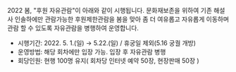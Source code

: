 2022 봄, "후원 자유관람"이 아래와 같이 시행됩니다.
문화재보존을 위하여 기존 해설사 인솔하에만 관람가능한 후원제한관람을 봄을 맞아 좀 더 여유롭고 자유롭게 이동하며 관람 할 수 있도록 자유관람을 병행하여 운영합니다.
- 시행기간: 2022. 5. 1.(일) → 5.22.(일) / 휴궁일 제외(5.16 궁궐 개방)
- 운영방법: 해당 회차에만 입장 가능. 입장 후 자유관람 병행
- 회당인원: 현행 100명 유지( 회차당 인터넷 예약 50장, 현장판매 50장 )